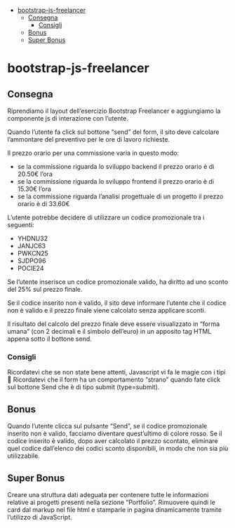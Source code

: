 - [bootstrap-js-freelancer](#bootstrap-js-freelancer)
  - [Consegna](#consegna)
    - [Consigli](#consigli)
  - [Bonus](#bonus)
  - [Super Bonus](#super-bonus)

# bootstrap-js-freelancer

## Consegna

Riprendiamo il layout dell’esercizio Bootstrap Freelancer e aggiungiamo la componente js di interazione con l’utente.

Quando l’utente fa click sul bottone “send” del form, il sito deve calcolare l’ammontare del preventivo per le ore di lavoro richieste.

Il prezzo orario per una commissione varia in questo modo:

- se la commissione riguarda lo sviluppo backend il prezzo orario è di 20.50€ l’ora
- se la commissione riguarda lo sviluppo frontend il prezzo orario è di 15.30€ l’ora
- se la commissione riguarda l’analisi progettuale di un progetto il prezzo orario è di 33.60€

L’utente potrebbe decidere di utilizzare un codice promozionale tra i seguenti:

- YHDNU32
- JANJC63
- PWKCN25
- SJDPO96
- POCIE24

Se l’utente inserisce un codice promozionale valido, ha diritto ad uno sconto del 25% sul prezzo finale.

Se il codice inserito non è valido, il sito deve informare l’utente che il codice non è valido e il prezzo finale viene calcolato senza applicare sconti.

Il risultato del calcolo del prezzo finale deve essere visualizzato in “forma umana” (con 2 decimali e il simbolo dell’euro) in un apposito tag HTML appena sotto il bottone send.

### Consigli

Ricordatevi che se non state bene attenti, Javascript vi fa le magie con i tipi :slightly_smiling_face:
Ricordatevi che il form ha un comportamento “strano” quando fate click sul bottone Send che è di tipo submit (type=submit).

## Bonus

Quando l’utente clicca sul pulsante “Send”, se il codice promozionale inserito non è valido, facciamo diventare quest’ultimo di colore rosso.
Se il codice inserito è valido, dopo aver calcolato il prezzo scontato, eliminare quel codice dall’elenco dei codici sconto disponibili, in modo che non sia più utilizzabile.

## Super Bonus

Creare una struttura dati adeguata per contenere tutte le informazioni relative ai progetti presenti nella sezione “Portfolio”. Rimuovere quindi le card dal markup nel file html e stamparle in pagina dinamicamente tramite l’utilizzo di JavaScript.
